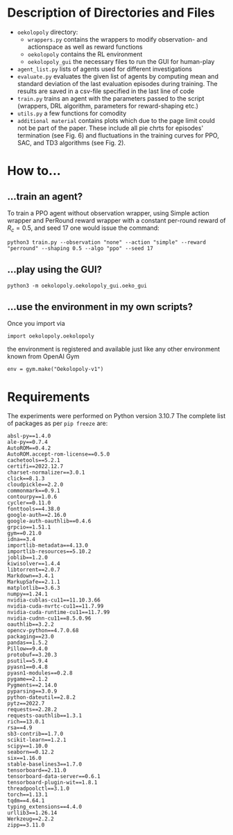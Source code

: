 # Description of Directories and Files
- `oekolopoly` directory:
  - `wrappers.py` contains the wrappers to modify observation- and actionspace as well as reward functions
  - `oekolopoly` contains the RL environment
  - `oekolopoly_gui` the necessary files to run the GUI for human-play
- `agent_list.py` lists of agents used for different investigations
- `evaluate.py` evaluates the given list of agents by computing mean and standard deviation of the last evaluation episodes during training. The results are saved in a csv-file specified in the last line of code
- `train.py` trains an agent with the parameters passed to the script (wrappers, DRL algorithm, parameters for reward-shaping etc.)
- `utils.py` a few functions for comodity
- `additional material` contains plots which due to the page limit could not be part of the paper. These include all pie chrts for episodes' termination (see Fig. 6) and fluctuations in the training curves for PPO, SAC, and TD3 algorithms (see Fig. 2).

# How to...
## ...train an agent?
To train a PPO agent without observation wrapper, using Simple action wrapper and PerRound reward wrapper with a constant per-round reward of $R_c=0.5$, and seed 17 one would issue the command:

	python3 train.py --observation "none" --action "simple" --reward "perround" --shaping 0.5 --algo "ppo" --seed 17
## ...play using the GUI?
	python3 -m oekolopoly.oekolopoly_gui.oeko_gui
## ...use the environment in my own scripts?
Once you import via

    import oekolopoly.oekolopoly

the environment is registered and available just like any other environment known from OpenAI Gym

    env = gym.make("Oekolopoly-v1")

# Requirements
The experiments were performed on Python version 3.10.7
The complete list of packages as per `pip freeze` are:
```
absl-py==1.4.0
ale-py==0.7.4
AutoROM==0.4.2
AutoROM.accept-rom-license==0.5.0
cachetools==5.2.1
certifi==2022.12.7
charset-normalizer==3.0.1
click==8.1.3
cloudpickle==2.2.0
commonmark==0.9.1
contourpy==1.0.6
cycler==0.11.0
fonttools==4.38.0
google-auth==2.16.0
google-auth-oauthlib==0.4.6
grpcio==1.51.1
gym==0.21.0
idna==3.4
importlib-metadata==4.13.0
importlib-resources==5.10.2
joblib==1.2.0
kiwisolver==1.4.4
libtorrent==2.0.7
Markdown==3.4.1
MarkupSafe==2.1.1
matplotlib==3.6.3
numpy==1.24.1
nvidia-cublas-cu11==11.10.3.66
nvidia-cuda-nvrtc-cu11==11.7.99
nvidia-cuda-runtime-cu11==11.7.99
nvidia-cudnn-cu11==8.5.0.96
oauthlib==3.2.2
opencv-python==4.7.0.68
packaging==23.0
pandas==1.5.2
Pillow==9.4.0
protobuf==3.20.3
psutil==5.9.4
pyasn1==0.4.8
pyasn1-modules==0.2.8
pygame==2.1.2
Pygments==2.14.0
pyparsing==3.0.9
python-dateutil==2.8.2
pytz==2022.7
requests==2.28.2
requests-oauthlib==1.3.1
rich==13.0.1
rsa==4.9
sb3-contrib==1.7.0
scikit-learn==1.2.1
scipy==1.10.0
seaborn==0.12.2
six==1.16.0
stable-baselines3==1.7.0
tensorboard==2.11.0
tensorboard-data-server==0.6.1
tensorboard-plugin-wit==1.8.1
threadpoolctl==3.1.0
torch==1.13.1
tqdm==4.64.1
typing_extensions==4.4.0
urllib3==1.26.14
Werkzeug==2.2.2
zipp==3.11.0
```